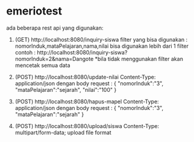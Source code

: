 # emeriotest



ada beberapa rest api yang digunakan:
1. (GET) http://localhost:8080/inquiry-siswa
   filter yang bisa digunakan : nomorInduk,mataPelajaran,nama,nilai 
   bisa digunakan lebih dari 1 filter contoh : http://localhost:8080/inquiry-siswa?nomorInduk=2&nama=Dangote
   *bila tidak menggunakan filter akan mencetak semua data
   
2. (POST) http://localhost:8080/update-nilai
   Content-Type: application/json
   dengan body request :
   {
      "nomorInduk":"3",
      "mataPelajaran":"sejarah",
      "nilai":"100"
   }

3. (POST) http://localhost:8080/hapus-mapel
   Content-Type: application/json
   dengan body request :
   {
      "nomorInduk":"3",
      "mataPelajaran":"sejarah"
   }

4. (POST) http://localhost:8080/upload/siswa
    Content-Type: multipart/form-data; 
    upload file format 
    
